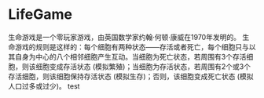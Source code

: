 # LifeGame
生命游戏是一个零玩家游戏，由英国数学家约翰·何顿·康威在1970年发明的。 生命游戏的规则是这样的：每个细胞有两种状态——存活或者死亡，每个细胞只与以其自身为中心的八个相邻细胞产生互动。当细胞为死亡状态，若周围有3个存活细胞，则该细胞变成存活状态 (模拟繁殖)；当细胞为存活状态，若周围有2个或3个存活细胞，则该细胞保持存活状态 (模拟生存)；否则，该细胞变成死亡状态 (模拟人口过多或过少)。
test

